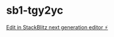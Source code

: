 # sb1-tgy2yc

[Edit in StackBlitz next generation editor ⚡️](https://stackblitz.com/~/github.com/MJ123s/sb1-tgy2yc)